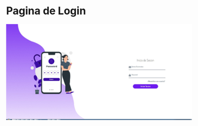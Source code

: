 # Pagina de Login

![Image text](https://github.com/TeoLunas/Login-html-css/blob/main/login.jpg?raw=true)
